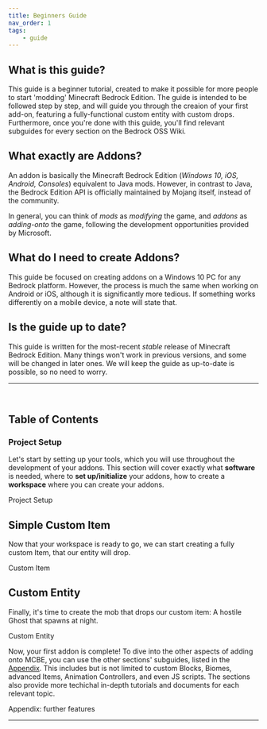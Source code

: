 ```yaml
---
title: Beginners Guide
nav_order: 1
tags:
    - guide
---
```


## **What is this guide?**

This guide is a beginner tutorial, created to make it possible for more people to start 'modding' Minecraft Bedrock Edition. The guide is intended to be followed step by step, and will guide you through the creaion of your first add-on, featuring a fully-functional custom entity with custom drops. Furthermore, once you're done with this guide, you'll find relevant subguides for every section on the Bedrock OSS Wiki.

## **What exactly are Addons?**

An addon is basically the Minecraft Bedrock Edition (_Windows 10, iOS, Android, Consoles_) equivalent to Java mods. However, in contrast to Java, the Bedrock Edition API is officially maintained by Mojang itself, instead of the community.

In general, you can think of _mods_ as _modifying_ the game, and _addons_ as _adding-onto_ the game, following the development opportunities provided by Microsoft.

## **What do I need to create Addons?**

This guide be focused on creating addons on a Windows 10 PC for any Bedrock platform. However, the process is much the same when working on Android or iOS, although it is significantly more tedious. If something works differently on a mobile device, a note will state that.

## **Is the guide up to date?**

This guide is written for the most-recent _stable_ release of Minecraft Bedrock Edition. Many things won't work in previous versions, and some will be changed in later ones. We will keep the guide as up-to-date is possible, so no need to worry.

---

&nbsp;

## Table of Contents

### Project Setup

Let's start by setting up your tools, which you will use throughout the development of your addons. This section will cover exactly what **software** is needed, where to **set up/initialize** your addons, how to create a **workspace** where you can create your addons.

<BButton color="green">Project Setup</BButton>

## Simple Custom Item

<!-- a simple introduction to addon syntax and so on-->

Now that your workspace is ready to go, we can start creating a fully custom Item, that our entity will drop.

<BButton color="green">Custom Item</BButton>

## Custom Entity

Finally, it's time to create the mob that drops our custom item: A hostile Ghost that spawns at night.

<BButton color="green">Custom Entity</BButton>

Now, your first addon is complete! To dive into the other aspects of adding onto MCBE, you can use the other sections' subguides, listed in the [Appendix](/guide/appendix). This includes but is not limited to custom Blocks, Biomes, advanced Items, Animation Controllers, and even JS scripts. The sections also provide more techichal in-depth tutorials and documents for each relevant topic.

<BButton color="green">Appendix: further features</BButton>

---
